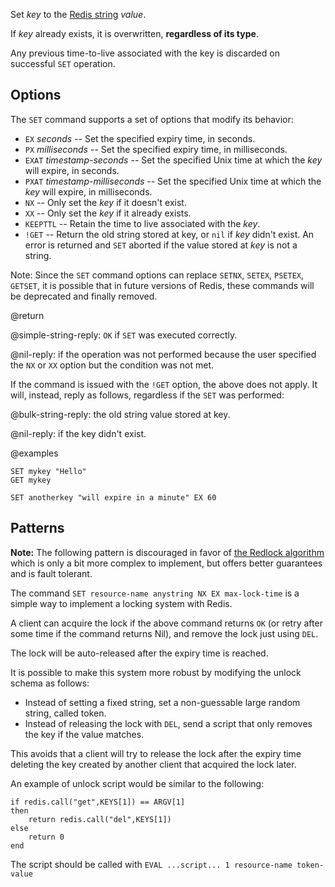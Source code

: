 Set _key_ to the [Redis string](/docs/data-types/strings) _value_.

If _key_ already exists, it is overwritten, **regardless of its type**.

Any previous time-to-live associated with the key is discarded on successful `SET` operation.

## Options

The `SET` command supports a set of options that modify its behavior:

* `EX` *seconds* -- Set the specified expiry time, in seconds.
* `PX` *milliseconds* -- Set the specified expiry time, in milliseconds.
* `EXAT` *timestamp-seconds* -- Set the specified Unix time at which the _key_ will expire, in seconds.
* `PXAT` *timestamp-milliseconds* -- Set the specified Unix time at which the _key_ will expire, in milliseconds.
* `NX` -- Only set the _key_ if it doesn't exist.
* `XX` -- Only set the _key_ if it already exists.
* `KEEPTTL` -- Retain the time to live associated with the _key_.
* `!GET` -- Return the old string stored at key, or `nil` if _key_ didn't exist.
  An error is returned and `SET` aborted if the value stored at _key_ is not a string.

Note: Since the `SET` command options can replace `SETNX`, `SETEX`, `PSETEX`, `GETSET`, it is possible that in future versions of Redis, these commands will be deprecated and finally removed.

@return

@simple-string-reply: `OK` if `SET` was executed correctly.

@nil-reply: if the operation was not performed because the user specified the `NX` or `XX` option but the condition was not met.

If the command is issued with the `!GET` option, the above does not apply.
It will, instead, reply as follows, regardless if the `SET` was performed:

@bulk-string-reply: the old string value stored at key.

@nil-reply: if the key didn't exist.

@examples

```cli
SET mykey "Hello"
GET mykey

SET anotherkey "will expire in a minute" EX 60
```

## Patterns

**Note:** The following pattern is discouraged in favor of [the Redlock algorithm](https://redis.io/topics/distlock) which is only a bit more complex to implement, but offers better guarantees and is fault tolerant.

The command `SET resource-name anystring NX EX max-lock-time` is a simple way to implement a locking system with Redis.

A client can acquire the lock if the above command returns `OK` (or retry after some time if the command returns Nil), and remove the lock just using `DEL`.

The lock will be auto-released after the expiry time is reached.

It is possible to make this system more robust by modifying the unlock schema as follows:

* Instead of setting a fixed string, set a non-guessable large random string, called token.
* Instead of releasing the lock with `DEL`, send a script that only removes the key if the value matches.

This avoids that a client will try to release the lock after the expiry time deleting the key created by another client that acquired the lock later.

An example of unlock script would be similar to the following:

    if redis.call("get",KEYS[1]) == ARGV[1]
    then
        return redis.call("del",KEYS[1])
    else
        return 0
    end

The script should be called with `EVAL ...script... 1 resource-name token-value`
